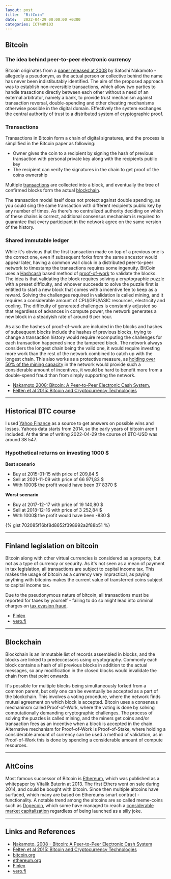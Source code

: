 ```yaml
---
layout: post
title:  "BitCoin"
date:   2022-04-29 00:00:00 +0300
categories: ICT4HM103
---
```

## Bitcoin 

### The idea behind peer-to-peer electronic currency

Bitcoin originates from a [paper released at 2008](https://bitcoin.org/bitcoin.pdf) by Satoshi Nakamoto - allegedly a pseudonym, as the actual person or collective behind the name has never been indistibutably identified. The aim of the proposed approach was to establish non-reversible transactions, which allow two parties to handle trasactions directly between each other without a need of an external arbitrator, namely a bank, to provide trust mechanism against transaction reversal, double-spending and other cheating mechanisms otherwise possible in the digital domain. Effectively the system exchanges the central authority of trust to a distributed system of cryptographic proof.

### Transactions

Transactions in Bitcoin form a chain of digital signatures, and the process is simplified in the Bitcoin paper as following:
- Owner gives the coin to a recipient by signing the hash of previous transaction with personal private key along with the recipients public key
- The recipient can verify the signatures in the chain to get proof of the coins ownership

Multiple [transactions](https://en.bitcoin.it/wiki/Transaction) are collected into a block, and eventually the tree of confirmed blocks form the actual [blockchain](https://en.bitcoin.it/wiki/Block_chain).

The transaction model itself does not protect against double spending, as you could sing the same transaction with different recipients public key by any number of times. As there's no centralized authority deciding on which of these chains is correct, additional consensus mechanism is required to guarantee that every participant in the network agree on the same version of the history.

### Shared immutable ledger

While it's obvious that the first transaction made on top of a previous one is the correct one, even if subsequent forks from the same ancestor would appear later, having a common wall clock in a distributed peer-to-peer network to timestamp the transactions requires some ingenuity. BitCoin uses a [Hashcash](https://en.bitcoin.it/wiki/Hashcash) based method of [proof-of-work](https://en.bitcoin.it/wiki/Proof_of_work) to validate the blocks. The idea is that validating the block requires solving a cryptographic puzzle with a preset difficulty, and whoever succeeds to solve the puzzle first is entitled to start a new block that comes with a incentive fee to keep as a reward. Solving the challenges required in validation is called mining, and it requires a considerable amount of CPU/GPU/ASIC resources, electricity and cooling. The difficulty of generated challenges is constantly adjusted so that regardless of advances in compute power, the network generates a new block in a steadyish rate of around 6 per hour.

As also the hashes of proof-of-work are included in the blocks and hashes of subsequent blocks include the hashes of previous blocks, trying to change a transaction history would require recomputing the challenges for each transaction happened since the tampered block. The network always considers the longest chain being the valid one, it would require investing more work than the rest of the network combined to catch up with the longest chain. This also works as a protective measure, as [holding over 50% of the mining capacity](https://en.bitcoin.it/wiki/Majority_attack) in the network would provide such a considerable amount of incentives, it would be hard to benefit more from a double-spend fraud than from simply supporting the network.

- [Nakamoto 2008: Bitcoin: A Peer-to-Peer Electronic Cash System.](https://bitcoin.org/bitcoin.pdf)
- [Felten et al 2015: Bitcoin and Cryptocurrency Technologies](https://www.coursera.org/learn/cryptocurrency/home/week/1)

---

## Historical BTC course
I used [Yahoo Finance](https://finance.yahoo.com/quote/BTC-USD/) as a source to get answers on possible wins and losses. Yahoos data starts from 2014, so the early years of bitcoin aren't included. At the time of writing 2022-04-29 the course of BTC-USD was around 38 547.

### Hypothetical returns on investing 1000 $

__Best scenario__
- Buy at 2015-01-15 with price of 209,84 $
- Sell at 2021-11-09 with price of 66 971,83 $
- With 1000$ the profit would have been 37 8370 $

__Worst scenario__
- Buy at 2017-12-17 with price of 19 140,80 $
- Sell at 2018-12-16 with price of 3 252,84 $
- With 1000$ the profit would have been -830 $

{% gist 702085f16bf8d8652f398992a2f88b51 %}

---

## Finland legislation on bitcoin

Bitcoin along with other virtual currencies is considered as a property, but not as a type of currency or security. As it's not seen as a mean of payment in tax legislation, all transactions are subject to capital income tax. This makes the usage of bitcoin as a currency very impractical, as paying anything with bitcoins makes the current value of transferred coins subject to capital income tax.

Due to the pseudonymous nature of bitcoin, all transactions must be reported for taxes by yourself - failing to do so might lead into criminal charges on [tax evasion fraud](https://www.hs.fi/kaupunki/art-2000008342550.html).

- [Finlex](https://www.finlex.fi/fi/laki/ajantasa/2019/20190572)
- [vero.fi](https://www.vero.fi/syventavat-vero-ohjeet/ohje-hakusivu/48411/virtuaalivaluuttojen-verotus2/)

---

## Blockchain
Blockchain is an immutable list of records assembled in blocks, and the blocks are linked to predeccessors using cryptography. Commonly each block contains a hash of all previous blocks in addition to the actual messages, so any modification in the closed blocks would invalidate the chain from that point onwards. 

It's possible for multiple blocks being simultaneously forked from a common parent, but only one can be eventually be accepted as a part of the blockchain. This involves a voting procedure, where the network finds mutual agreement on which block is accepted. Bitcoin uses a consensus mechaninsm called Proof-of-Work, where the voting is done by solving computationally demanding cryptographic challenges. The process of solving the puzzles is called mining, and the miners get coins and/or transaction fees as an incentive when a block is accepted in the chain. Alternative mechanism for Proof-of-Work is Proof-of-Stake, where holding a considerable amount of currency can be used a method of validation, as in Proof-of-Work this is done by spending a considerable amount of compute resources.

---

## AltCoins

Most famous successor of Bitcoin is [Ethereum](https://ethereum.org), which was published as a whitepaper by Vitalik Buterin at 2013. The first Ethers went on sale during 2014, and could be bought with bitcoin. Since then multiple altcoins have surfaced, which many are based on Ethereums smart contract -functionality. A notable trend among the altcoins are so called meme-coins such as [Dogecoin](https://dogecoin.com), which some have managed to reach a [considerable market capitalization](https://finance.yahoo.com/quote/DOGE-USD/) regardless of being launched as a silly joke.


---

## Links and References

- [Nakamoto, 2008 - Bitcoin: A Peer-to-Peer Electronic Cash System](https://bitcoin.org/bitcoin.pdf)
- [Felten et al 2015: Bitcoin and Cryptocurrency Technologies](https://www.coursera.org/learn/cryptocurrency/home/week/1)
- [bitcoin.org](https://bitcoin.org)
- [ethereum.org](https://ethereum.org)
- [Finlex](https://www.finlex.fi/fi/laki/ajantasa/2019/20190572)
- [vero.fi](https://www.vero.fi/syventavat-vero-ohjeet/ohje-hakusivu/48411/virtuaalivaluuttojen-verotus2/)
